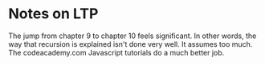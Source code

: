 Notes on LTP
===
The jump from chapter 9 to chapter 10 feels significant. In other words, the way that recursion is explained isn't done very well. It assumes too much. The codeacademy.com Javascript tutorials do a much better job.